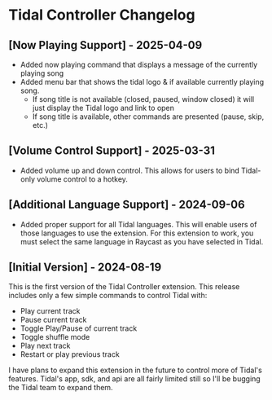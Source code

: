 # Tidal Controller Changelog

## [Now Playing Support] - 2025-04-09

- Added now playing command that displays a message of the currently playing song
- Added menu bar that shows the tidal logo & if available currently playing song.
  - If song title is not available (closed, paused, window closed) it will just display the Tidal logo and link to open
  - If song title is available, other commands are presented (pause, skip, etc.)

## [Volume Control Support] - 2025-03-31

- Added volume up and down control. This allows for users to bind Tidal-only volume control to a hotkey.

## [Additional Language Support] - 2024-09-06

- Added proper support for all Tidal languages. This will enable users of those languages to use the extension. For this extension to work, you must select the same language in Raycast as you have selected in Tidal.

## [Initial Version] - 2024-08-19

This is the first version of the Tidal Controller extension. This release includes only a few simple commands to control Tidal with:

- Play current track
- Pause current track
- Toggle Play/Pause of current track
- Toggle shuffle mode
- Play next track
- Restart or play previous track

I have plans to expand this extension in the future to control more of Tidal's features. Tidal's app, sdk, and api are all fairly limited still so I'll be bugging the Tidal team to expand them.
